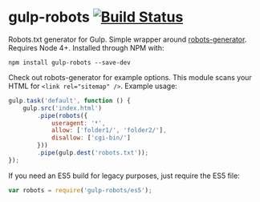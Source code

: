 # gulp-robots [![Build Status](https://travis-ci.org/haydenbleasel/robots-generator.svg?branch=master)](https://travis-ci.org/haydenbleasel/robots-generator)

Robots.txt generator for Gulp. Simple wrapper around [robots-generator](https://github.com/haydenbleasel/robots-generator). Requires Node 4+. Installed through NPM with:

```shell
npm install gulp-robots --save-dev
```

Check out robots-generator for example options. This module scans your HTML for `<link rel="sitemap" />`. Example usage:

```js
gulp.task('default', function () {
    gulp.src('index.html')
        .pipe(robots({
            useragent: '*',
            allow: ['folder1/', 'folder2/'],
            disallow: ['cgi-bin/']
        }))
        .pipe(gulp.dest('robots.txt'));
});
```

If you need an ES5 build for legacy purposes, just require the ES5 file:

```js
var robots = require('gulp-robots/es5');
```
